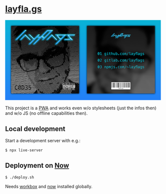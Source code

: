 # [layfla.gs](https://www.layfla.gs)

![screenshot](screenshot.png "Screenshot of www.layfla.gs")

This project is a [PWA](https://developers.google.com/web/progressive-web-apps/) and works even w/o stylesheets (just the infos then) and w/o JS (no offline capabilities then).

## Local development

Start a development server with e.g.:
```
$ npx live-server
```

## Deployment on [Now](https://zeit.co/now)

```
$ ./deploy.sh
```
Needs [workbox](https://www.npmjs.com/package/workbox-cli) and [now](https://www.npmjs.com/package/now) installed globally.
